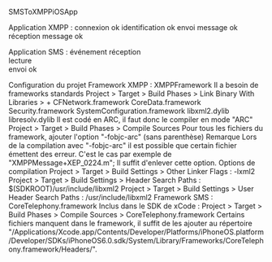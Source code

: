 SMSToXMPPiOSApp



Application XMPP :
    connexion               ok
    identification          ok
    envoi message           ok
    réception message       ok

Application SMS :
    événement réception     
    lecture                 
    envoi                   ok


Configuration du projet
    Framework XMPP : XMPPFramework
        Il a besoin de frameworks standards
            Project > Target > Build Phases > Link Binary With Libraries > +
                CFNetwork.framework
                CoreData.framework
                Security.framework
                SystemConfiguration.framework
                libxml2.dylib
                libresolv.dylib
        Il est codé en ARC, il faut donc le compiler en mode "ARC"
            Project > Target > Build Phases > Compile Sources
            Pour tous les fichiers du framework, ajouter l'option "-fobjc-arc" (sans parenthèse)
            Remarque
                Lors de la compilation avec "-fobjc-arc" il est possible que certain fichier émettent des erreur.
                C'est le cas par exemple de "XMPPMessage+XEP_0224.m";
                Il suffit d'enlever cette option.
        Options de compilation
            Project > Target > Build Settings > Other Linker Flags : -lxml2
            Project > Target > Build Settings > Header Search Paths : $(SDKROOT)/usr/include/libxml2
            Project > Target > Build Settings > User Header Search Paths : /usr/include/libxml2
    Framework SMS : CoreTelephony.framework
        Inclus dans le SDK de xCode :
            Project > Target > Build Phases > Compile Sources > CoreTelephony.framework
        Certains fichiers manquent dans le framework, il suffit de les ajouter au répertoire "/Applications/Xcode.app/Contents/Developer/Platforms/iPhoneOS.platform/Developer/SDKs/iPhoneOS6.0.sdk/System/Library/Frameworks/CoreTelephony.framework/Headers/".

            
